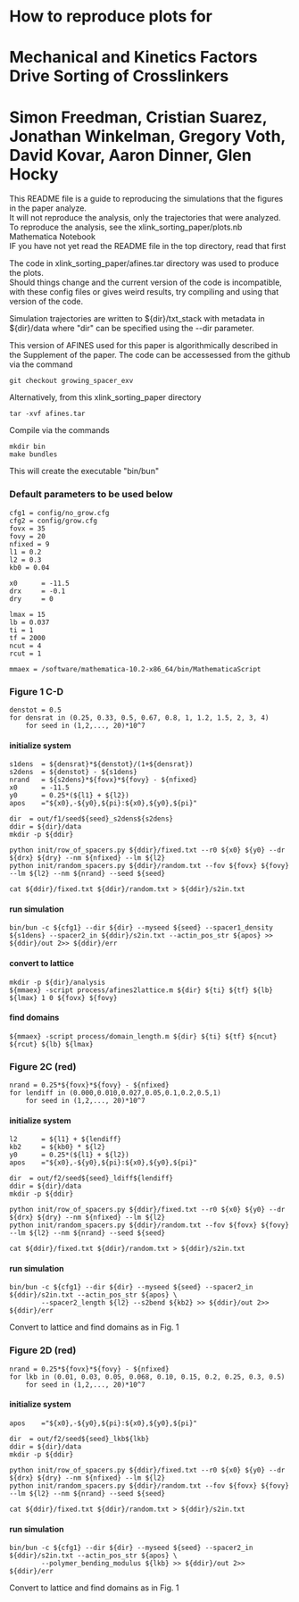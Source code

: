 # How to reproduce plots for #
# Mechanical and Kinetics Factors Drive Sorting of Crosslinkers #
# Simon Freedman, Cristian Suarez, Jonathan Winkelman, Gregory Voth, David Kovar, Aaron Dinner, Glen Hocky #

This README file is a guide to reproducing the simulations that the figures in the paper analyze.  
It will not reproduce the analysis, only the trajectories that were analyzed.                     
To reproduce the analysis, see the xlink_sorting_paper/plots.nb Mathematica Notebook       
IF you have not yet read the README file in the top directory, read that first                    

The code in xlink_sorting_paper/afines.tar directory was used to produce the plots.         
Should things change and the current version of the code is incompatible, with these config files 
or gives weird results, try compiling and using that version of the code.                         

Simulation trajectories are written to ${dir}/txt_stack with metadata in ${dir}/data where "dir" can be specified using
the --dir parameter.

This version of AFINES used for this paper is algorithmically described in the Supplement of the paper. 
The code can be accessessed from the github via the command
```
git checkout growing_spacer_exv
```
Alternatively, from this xlink_sorting_paper directory
```
tar -xvf afines.tar
```
Compile via the commands
```
mkdir bin
make bundles
```
This will create the executable "bin/bun"

### Default parameters to be used below ###
```
cfg1 = config/no_grow.cfg
cfg2 = config/grow.cfg
fovx = 35
fovy = 20
nfixed = 9
l1 = 0.2
l2 = 0.3
kb0 = 0.04

x0      = -11.5
drx     = -0.1
dry     = 0

lmax = 15
lb = 0.037
ti = 1
tf = 2000
ncut = 4
rcut = 1

mmaex = /software/mathematica-10.2-x86_64/bin/MathematicaScript
```

### Figure 1 C-D ###
```
denstot = 0.5
for densrat in (0.25, 0.33, 0.5, 0.67, 0.8, 1, 1.2, 1.5, 2, 3, 4)
    for seed in (1,2,..., 20)*10^7
```
####  initialize system ####
```
s1dens  = ${densrat}*${denstot}/(1+${densrat})
s2dens  = ${denstot} - ${s1dens}
nrand   = ${s2dens}*${fovx}*${fovy} - ${nfixed}
x0      = -11.5
y0      = 0.25*(${l1} + ${l2}) 
apos    ="${x0},-${y0},${pi}:${x0},${y0},${pi}"

dir  = out/f1/seed${seed}_s2dens${s2dens}
ddir = ${dir}/data
mkdir -p ${ddir}

python init/row_of_spacers.py ${ddir}/fixed.txt --r0 ${x0} ${y0} --dr ${drx} ${dry} --nm ${nfixed} --lm ${l2} 
python init/random_spacers.py ${ddir}/random.txt --fov ${fovx} ${fovy} --lm ${l2} --nm ${nrand} --seed ${seed}

cat ${ddir}/fixed.txt ${ddir}/random.txt > ${ddir}/s2in.txt
```
#### run simulation ####
```
bin/bun -c ${cfg1} --dir ${dir} --myseed ${seed} --spacer1_density ${s1dens} --spacer2_in ${ddir}/s2in.txt --actin_pos_str ${apos} >> ${ddir}/out 2>> ${ddir}/err
```
#### convert to lattice ####
```
mkdir -p ${dir}/analysis
${mmaex} -script process/afines2lattice.m ${dir} ${ti} ${tf} ${lb} ${lmax} 1 0 ${fovx} ${fovy}
```
#### find domains ####
```
${mmaex} -script process/domain_length.m ${dir} ${ti} ${tf} ${ncut} ${rcut} ${lb} ${lmax}
```

### Figure 2C (red) ###
``` 
nrand = 0.25*${fovx}*${fovy} - ${nfixed}
for lendiff in (0.000,0.010,0.027,0.05,0.1,0.2,0.5,1)
    for seed in (1,2,..., 20)*10^7
```
####  initialize system ####
```
l2      = ${l1} + ${lendiff}
kb2     = ${kb0} * ${l2}
y0      = 0.25*(${l1} + ${l2}) 
apos    ="${x0},-${y0},${pi}:${x0},${y0},${pi}"

dir  = out/f2/seed${seed}_ldiff${lendiff}
ddir = ${dir}/data
mkdir -p ${ddir}

python init/row_of_spacers.py ${ddir}/fixed.txt --r0 ${x0} ${y0} --dr ${drx} ${dry} --nm ${nfixed} --lm ${l2} 
python init/random_spacers.py ${ddir}/random.txt --fov ${fovx} ${fovy} --lm ${l2} --nm ${nrand} --seed ${seed}

cat ${ddir}/fixed.txt ${ddir}/random.txt > ${ddir}/s2in.txt
```
#### run simulation ####
```
bin/bun -c ${cfg1} --dir ${dir} --myseed ${seed} --spacer2_in ${ddir}/s2in.txt --actin_pos_str ${apos} \
        --spacer2_length ${l2} --s2bend ${kb2} >> ${ddir}/out 2>> ${ddir}/err
```
Convert to lattice and find domains as in Fig. 1
### Figure 2D (red) ###
``` 
nrand = 0.25*${fovx}*${fovy} - ${nfixed}
for lkb in (0.01, 0.03, 0.05, 0.068, 0.10, 0.15, 0.2, 0.25, 0.3, 0.5) 
    for seed in (1,2,..., 20)*10^7
```
####  initialize system ####
```
apos    ="${x0},-${y0},${pi}:${x0},${y0},${pi}"

dir  = out/f2/seed${seed}_lkb${lkb}
ddir = ${dir}/data
mkdir -p ${ddir}

python init/row_of_spacers.py ${ddir}/fixed.txt --r0 ${x0} ${y0} --dr ${drx} ${dry} --nm ${nfixed} --lm ${l2} 
python init/random_spacers.py ${ddir}/random.txt --fov ${fovx} ${fovy} --lm ${l2} --nm ${nrand} --seed ${seed}

cat ${ddir}/fixed.txt ${ddir}/random.txt > ${ddir}/s2in.txt
```
#### run simulation ####
```
bin/bun -c ${cfg1} --dir ${dir} --myseed ${seed} --spacer2_in ${ddir}/s2in.txt --actin_pos_str ${apos} \
        --polymer_bending_modulus ${lkb} >> ${ddir}/out 2>> ${ddir}/err
```
Convert to lattice and find domains as in Fig. 1

